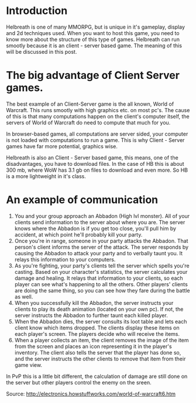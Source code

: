 # Introduction #

Helbreath is one of many MMORPG, but is unique in it's gameplay, display and 2d techniques used. When you want to host this game, you need to know more about the structure of this type of games. Helbreath can run smootly because it is an client - server based game. The meaning of this will be discussed in this post.

# The big advantage of Client Server games. #

The best example of an Client-Server game is the all known, World of Warcraft. This runs smootly with high graphics etc. on most pc's. The cause of this is that many computations happen on the client's computer itself, the servers of World of Warcraft do need to compute that much for you.

In browser-based games, all computations are server sided, your computer is not loaded with computations to run a game. This is why Client - Server games have far more potential, graphics wise.

Helbreath is also an Client - Server based game, this means, one of the disadvantages, you have to download files. In the case of HB this is about 300 mb, where WoW has 3.1 gb on files to download and even more. So HB is a more lightweight in it's class.

# An example of communication #

  1. You and your group approach an Abbadon (High lvl monster). All of your clients send information to the server about where you are. The server knows where the Abbadon is if you get too close, you'll pull him by accident, at which point he'll probably kill your party.
  1. Once you're in range, someone in your party attacks the Abbadon. That person's client informs the server of the attack. The server responds by causing the Abbadon to attack your party and to verbally taunt you. It relays this information to your computers.
  1. As you're fighting, your party's clients tell the server which spells you're casting. Based on your character's statistics, the server calculates your damage and healing. It relays that information to your clients, so each player can see what's happening to all the others. Other players' clients are doing the same thing, so you can see how they fare during the battle as well.
  1. When you successfully kill the Abbadon, the server instructs your clients to play its death animation (located on your own pc). If not, the server instructs the Abbadon to further taunt each killed player.
  1. When the Abbadon dies, the server consults its loot table and lets each client know which items dropped. The clients display these items on each player's screen. The players decide who will receive the items.
  1. When a player collects an item, the client removes the image of the item from the screen and places an icon representing it in the player's inventory. The client also tells the server that the player has done so, and the server instructs the other clients to remove that item from their game view.

In PvP this is a little bit different, the calculation of damage are still done on the server but other players control the enemy on the sreen.

Source: http://electronics.howstuffworks.com/world-of-warcraft6.htm